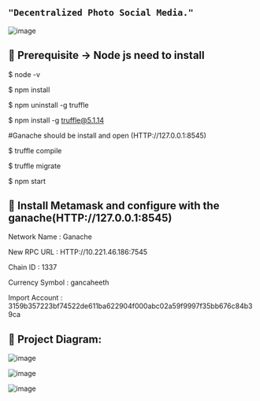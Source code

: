 ## ```"Decentralized Photo Social Media."```

![image](https://user-images.githubusercontent.com/42957988/179395658-92bf9e81-a608-455d-9136-57b25d85bae4.png)

## 🔧 Prerequisite -> Node js need to install

  $ node -v
  
  $ npm install
  
  $ npm uninstall -g truffle
  
  $ npm install -g truffle@5.1.14
  
  #Ganache should be install and open (HTTP://127.0.0.1:8545)
  
  $ truffle compile
  
  $ truffle migrate
  
  $ npm start
  
## 🔧 Install Metamask and configure with the ganache(HTTP://127.0.0.1:8545)

Network Name : Ganache

New RPC URL : HTTP://10.221.46.186:7545

Chain ID : 1337

Currency Symbol : gancaheeth

Import Account : 3159b357223bf74522de611ba622904f000abc02a59f9997f35bb676c84b39ca

## 🔧 Project Diagram:

![image](https://user-images.githubusercontent.com/42957988/179395668-106a24d0-c6ee-4cf1-bf5a-592f86b366db.png)

![image](https://user-images.githubusercontent.com/42957988/179395751-4b2de4e5-ae81-462b-8244-fd83674126fd.png)

![image](https://user-images.githubusercontent.com/42957988/179395737-20112bef-91a7-4624-987a-6da163f9f824.png)

